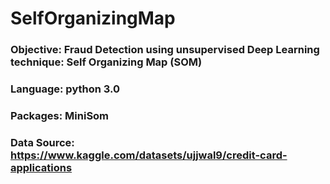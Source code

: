 # SelfOrganizingMap

### Objective: Fraud Detection using unsupervised Deep Learning technique: Self Organizing Map (SOM)
### Language: python 3.0
### Packages: MiniSom
### Data Source: https://www.kaggle.com/datasets/ujjwal9/credit-card-applications
